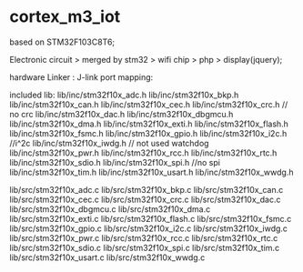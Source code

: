 # cortex_m3_iot
based on STM32F103C8T6;

Electronic circuit > merged by stm32 > wifi chip > php > display(jquery);

hardware Linker : J-link
port mapping: 

included lib:
lib/inc/stm32f10x_adc.h
lib/inc/stm32f10x_bkp.h
lib/inc/stm32f10x_can.h
lib/inc/stm32f10x_cec.h
lib/inc/stm32f10x_crc.h // no crc
lib/inc/stm32f10x_dac.h
lib/inc/stm32f10x_dbgmcu.h
lib/inc/stm32f10x_dma.h
lib/inc/stm32f10x_exti.h
lib/inc/stm32f10x_flash.h
lib/inc/stm32f10x_fsmc.h
lib/inc/stm32f10x_gpio.h
lib/inc/stm32f10x_i2c.h  //i^2c
lib/inc/stm32f10x_iwdg.h // not used watchdog
lib/inc/stm32f10x_pwr.h
lib/inc/stm32f10x_rcc.h
lib/inc/stm32f10x_rtc.h
lib/inc/stm32f10x_sdio.h
lib/inc/stm32f10x_spi.h //no spi 
lib/inc/stm32f10x_tim.h
lib/inc/stm32f10x_usart.h
lib/inc/stm32f10x_wwdg.h

lib/src/stm32f10x_adc.c
lib/src/stm32f10x_bkp.c
lib/src/stm32f10x_can.c
lib/src/stm32f10x_cec.c
lib/src/stm32f10x_crc.c
lib/src/stm32f10x_dac.c
lib/src/stm32f10x_dbgmcu.c
lib/src/stm32f10x_dma.c
lib/src/stm32f10x_exti.c
lib/src/stm32f10x_flash.c
lib/src/stm32f10x_fsmc.c
lib/src/stm32f10x_gpio.c
lib/src/stm32f10x_i2c.c
lib/src/stm32f10x_iwdg.c
lib/src/stm32f10x_pwr.c
lib/src/stm32f10x_rcc.c
lib/src/stm32f10x_rtc.c
lib/src/stm32f10x_sdio.c
lib/src/stm32f10x_spi.c
lib/src/stm32f10x_tim.c
lib/src/stm32f10x_usart.c
lib/src/stm32f10x_wwdg.c
